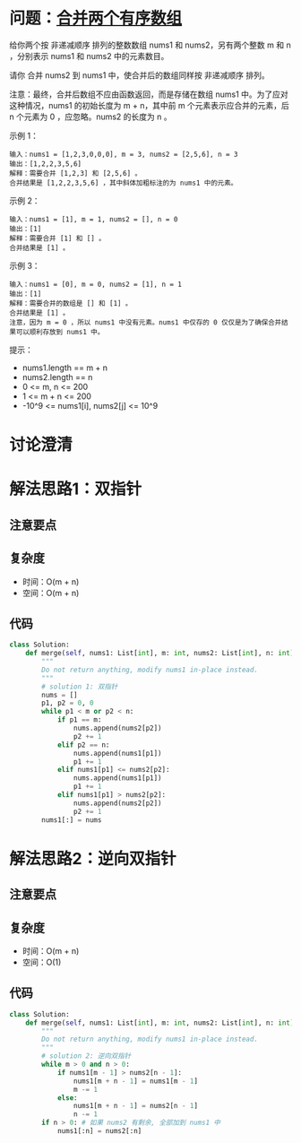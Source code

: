 # 问题：[合并两个有序数组](https://leetcode.cn/problems/merge-sorted-array/description/ "https://leetcode.cn/problems/merge-sorted-array/description/")

给你两个按 非递减顺序 排列的整数数组 nums1 和 nums2，另有两个整数 m 和 n ，分别表示 nums1 和 nums2 中的元素数目。

请你 合并 nums2 到 nums1 中，使合并后的数组同样按 非递减顺序 排列。

注意：最终，合并后数组不应由函数返回，而是存储在数组 nums1 中。为了应对这种情况，nums1 的初始长度为 m + n，其中前 m 个元素表示应合并的元素，后 n 个元素为 0 ，应忽略。nums2 的长度为 n 。

示例 1：

```
输入：nums1 = [1,2,3,0,0,0], m = 3, nums2 = [2,5,6], n = 3
输出：[1,2,2,3,5,6]
解释：需要合并 [1,2,3] 和 [2,5,6] 。
合并结果是 [1,2,2,3,5,6] ，其中斜体加粗标注的为 nums1 中的元素。
```

示例 2：

```
输入：nums1 = [1], m = 1, nums2 = [], n = 0
输出：[1]
解释：需要合并 [1] 和 [] 。
合并结果是 [1] 。
```

示例 3：

```
输入：nums1 = [0], m = 0, nums2 = [1], n = 1
输出：[1]
解释：需要合并的数组是 [] 和 [1] 。
合并结果是 [1] 。
注意，因为 m = 0 ，所以 nums1 中没有元素。nums1 中仅存的 0 仅仅是为了确保合并结果可以顺利存放到 nums1 中。
```

提示：

- nums1.length == m + n
- nums2.length == n
- 0 <= m, n <= 200
- 1 <= m + n <= 200
- -10^9 <= nums1[i], nums2[j] <= 10^9

# 讨论澄清

# 解法思路1：双指针

## 注意要点

## 复杂度

- 时间：O(m + n)
- 空间：O(m + n)

## 代码

```python
class Solution:
    def merge(self, nums1: List[int], m: int, nums2: List[int], n: int) -> None:
        """
        Do not return anything, modify nums1 in-place instead.
        """
        # solution 1: 双指针
        nums = []
        p1, p2 = 0, 0
        while p1 < m or p2 < n:
            if p1 == m:
                nums.append(nums2[p2])
                p2 += 1
            elif p2 == n:
                nums.append(nums1[p1])
                p1 += 1
            elif nums1[p1] <= nums2[p2]:
                nums.append(nums1[p1])
                p1 += 1
            elif nums1[p1] > nums2[p2]:
                nums.append(nums2[p2])
                p2 += 1
        nums1[:] = nums
```

# 解法思路2：逆向双指针

## 注意要点

## 复杂度

- 时间：O(m + n)
- 空间：O(1)

## 代码

```python
class Solution:
    def merge(self, nums1: List[int], m: int, nums2: List[int], n: int) -> None:
        """
        Do not return anything, modify nums1 in-place instead.
        """
        # solution 2: 逆向双指针
        while m > 0 and n > 0:
            if nums1[m - 1] > nums2[n - 1]:
                nums1[m + n - 1] = nums1[m - 1]
                m -= 1
            else:
                nums1[m + n - 1] = nums2[n - 1]
                n -= 1
        if n > 0: # 如果 nums2 有剩余, 全部加到 nums1 中
            nums1[:n] = nums2[:n]
```
